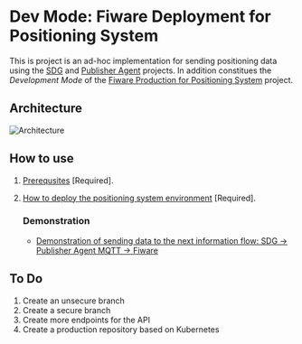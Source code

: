 # Dev Mode: Fiware Deployment for Positioning System

This is project is an ad-hoc implementation for sending positioning data using the [SDG](https://github.com/sfl0r3nz05/CSV-Data-Sender.git) and [Publisher Agent](https://github.com/sfl0r3nz05/Publisher-Agent.git) projects. In addition constitues the *Development Mode* of the [Fiware Production for Positioning System]() project.

## Architecture

![Architecture](https://user-images.githubusercontent.com/6643905/219717119-4f06be5c-e4bc-4eb4-801a-c4c7ec555131.png)

## How to use

1. [Prerequsites](./documentation/Prerequsites.md) [Required].
2. [How to deploy the positioning system environment](./documentation/HowToUse.md) [Required].

   ### Demonstration

   - [Demonstration of sending data to the next information flow: SDG -> Publisher Agent MQTT -> Fiware](https://youtu.be/lwRACg6GNws)

## To Do

1. Create an unsecure branch
2. Create a secure branch
3. Create more endpoints for the API
4. Create a production repository based on Kubernetes